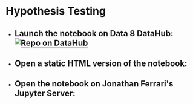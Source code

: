 # Hypothesis Testing

- ## Launch the notebook on Data 8 DataHub: [![Repo on DataHub](https://img.shields.io/badge/Launch-UCB%20Datahub-blue.svg)](https://data8.datahub.berkeley.edu/hub/user-redirect/git-pull?repo=https%3A%2F%2Fgithub.com%2Fjonathanferrari%2Fdata-lessons&urlpath=tree%2Fdata-lessons%2Fhypothesis-testing%2Fhypothesis_testing.ipynb&branch=main)

- ## Open a static HTML version of the notebook:

- ## Open the notebook on Jonathan Ferrari's Jupyter Server:
